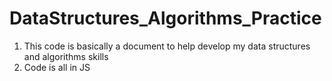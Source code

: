 # DataStructures_Algorithms_Practice

1. This code is basically a document to help develop my data structures and algorithms skills
2. Code is all in JS 
